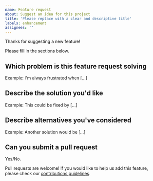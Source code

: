 ```yaml
---
name: Feature request
about: Suggest an idea for this project
title: 'Please replace with a clear and descriptive title'
labels: enhancement
assignees: ''
---
```


Thanks for suggesting a new feature!

Please fill in the sections below.

## Which problem is this feature request solving

Example: I'm always frustrated when [...]

## Describe the solution you'd like

Example: This could be fixed by [...]

## Describe alternatives you've considered

Example: Another solution would be [...]

## Can you submit a pull request

Yes/No.

Pull requests are welcome! If you would like to help us add this feature, please
check our [contributions guidelines](../blob/master/CONTRIBUTING.md).
